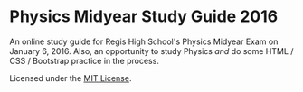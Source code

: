 # Physics Midyear Study Guide 2016
An online study guide for Regis High School's Physics Midyear Exam on January 6, 2016. Also, an opportunity to study Physics *and* do some HTML / CSS / Bootstrap practice in the process.

Licensed under the [MIT License](https://github.com/ZacharyEspiritu/physics-midyear/blob/gh-pages/LICENSE).
